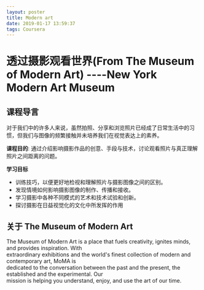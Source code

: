 ```yaml
---
layout: poster
title: Modern art
date: 2019-01-17 13:59:37
tags: Coursera
---
```

# 透过摄影观看世界(From The Museum of Modern Art) ----New York Modern Art Museum

## 课程导言
对于我们中的许多人来说，虽然拍照、分享和浏览照片已经成了日常生活中的习惯，但我们与图像的频繁接触并未培养我们在视觉表达上的素养。
<!--more-->
**课程目的**: 通过介绍影响摄影作品的创意、手段与技术，讨论观看照片与真正理解照片之间距离的问题。


**学习目标** 
 - 训练技巧，以便更好地检视和理解照片与摄影图像之间的区别。
 - 发现情境如何影响摄影图像的制作、传播和接收。
 - 学习摄影中各种不同模式的艺术和技术试验和创新。
 - 探讨摄影在日益视觉化的文化中所发挥的作用

<div class="PartnerMarketing center-bg pos-relative overflow-hidden" style="min-height:400px;background-image:url(https://d3njjcbhbojbot.cloudfront.net/api/utilities/v1/imageproxy/https://coursera-university-assets.s3.amazonaws.com/da/3060405deb11e68b6aabbcebb96716/cover---coursera.jpg?auto=format%2Ccompress&amp;dpr=1.25&amp;h=600);" data-reactid="1000"><div class="rightUnderlay_1rc1btx pos-absolute bg-white" data-reactid="1001"></div><div class="Col_i9j08c-o_O-xsCol12_1m1ceo5-o_O-mdCol6_1rbv01c-o_O-mdColOffset6_1663yym" data-reactid="1002"><div class="Box_120drhm-o_O-centerJustify_1nezfbd-o_O-displayflex_poyjc-o_O-columnDirection_ia4371 text-xs-left p-y-4 p-x-1" style="min-height:400px;" data-reactid="1003"><h2 class="H2_1pmnvep-o_O-weightNormal_s9jwp5-o_O-fontHeadline_1uu0gyz max-text-width-xl m-b-1" data-reactid="1004"><span data-reactid="1005">关于 The Museum of Modern Art</span></h2><div class="P_gjs17i-o_O-weightNormal_s9jwp5-o_O-fontBody_56f0wi" data-reactid="1006"><div data-reactid="1007"><span data-reactid="1008"><span data-reactid="1009"><span>The Museum of Modern Art is a place that fuels creativity, ignites minds, and provides inspiration. With</span><br><span>extraordinary exhibitions and the world's finest collection of modern and contemporary art, MoMA is</span><br><span>dedicated to the conversation between the past and the present, the established and the experimental. Our</span><br><span>mission is helping you understand, enjoy, and use the art of our time.</span></span><span style="position:fixed;visibility:hidden;top:0;left:0;" data-reactid="1011"><span class="text-uppercase font-sm bold" data-reactid="1012"><!-- react-text: 1013 -->...<!-- /react-text --><!-- react-text: 1014 --> <!-- /react-text --><button class="Button_clbp6a-o_O-link_16e61ks-o_O-md_1jvotax text-uppercase font-sm bold p-a-0" style="color:#2A73CC;vertical-align:baseline;min-height:28px;" data-reactid="1015"><span class="Box_120drhm-o_O-centerJustify_1nezfbd-o_O-centerAlign_19zvu2s-o_O-displayflex_poyjc" data-reactid="1016"><!-- react-text: 1017 -->More<!-- /react-text --></span></button></span></span></span></div></div></div></div></div>